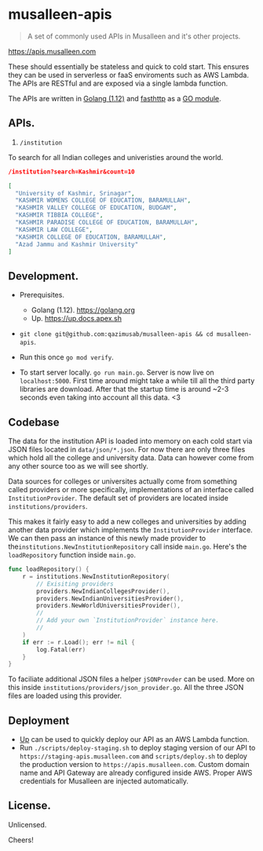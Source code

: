 # musalleen-apis

> A set of commonly used APIs in Musalleen and it's other projects. 

https://apis.musalleen.com

These should essentially be stateless and quick to cold start. This ensures they can be used in serverless or faaS enviroments such as AWS Lambda. The APIs are RESTful and are exposed via a single lambda function. 

The APIs are written in [Golang (1.12)](https://golang.org/) and [fasthttp](https://github.com/valyala/fasthttp) as a [GO module](https://blog.golang.org/using-go-modules).

## APIs.

1) `/institution` 

To search for all Indian colleges and univeristies around the world.
```json
/institution?search=Kashmir&count=10

[
  "University of Kashmir, Srinagar",
  "KASHMIR WOMENS COLLEGE OF EDUCATION, BARAMULLAH",
  "KASHMIR VALLEY COLLEGE OF EDUCATION, BUDGAM",
  "KASHMIR TIBBIA COLLEGE",
  "KASHMIR PARADISE COLLEGE OF EDUCATION, BARAMULLAH",
  "KASHMIR LAW COLLEGE",
  "KASHMIR COLLEGE OF EDUCATION, BARAMULLAH",
  "Azad Jammu and Kashmir University"
]
```

## Development.
* Prerequisites. 
    * Golang (1.12). https://golang.org
    * Up. https://up.docs.apex.sh

* `git clone git@github.com:qazimusab/musalleen-apis && cd musalleen-apis`.
* Run this once `go mod verify`.
* To start server locally. `go run main.go`. Server is now live on `localhost:5000`. First time around might take a while till all the third party libraries are download. After that the startup time is around ~2-3 seconds even taking into account all this data. <3

## Codebase
The data for the institution API is loaded into memory on each cold start via JSON files located in `data/json/*.json`. For now there are only three files which hold all the college and university data. Data can however come from any other source too as we will see shortly. 

Data sources for colleges or universites  actually come from something called providers or more specifically, implementations of an interface called `InstitutionProvider`. 
The default set of providers are located inside `institutions/providers`.

This makes it fairly easy to add a new colleges and universities by adding another data provider which implements the `InstitutionProvider` interface. We can then pass an instance of this newly made provider to the`institutions.NewInstitutionRepository` call inside `main.go`.
Here's the `loadRepository` function inside `main.go`.

```go
func loadRepository() {
	r = institutions.NewInstitutionRepository(
        // Exisiting providers
		providers.NewIndianCollegesProvider(),
		providers.NewIndianUniversitiesProvider(),
        providers.NewWorldUniversitiesProvider(),
        //
        // Add your own `InstitutionProvider` instance here.
        //
	)
	if err := r.Load(); err != nil {
		log.Fatal(err)
	}
}
```

To faciliate additional JSON files a helper `jSONProvder` can be used. More on this inside `institutions/providers/json_provider.go`. All the three JSON files are loaded using this provider. 

## Deployment
* [Up](https://up.docs.apex.sh/) can be used to quickly deploy our API as an AWS Lambda function.
* Run `./scripts/deploy-staging.sh` to deploy staging version of our API to `https://staging-apis.musalleen.com` and `scripts/deploy.sh` to deploy the production version to `https://apis.musalleen.com`. Custom domain name  and API Gateway are already configured inside AWS. Proper AWS credentials for Musalleen are injected automatically.

## License.
Unlicensed.

Cheers!